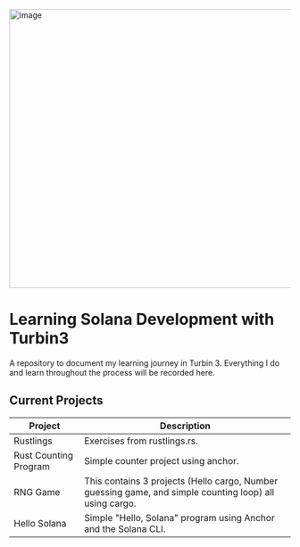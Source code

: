 <img width="1500" height="500" alt="image" src="https://github.com/user-attachments/assets/57566c14-6279-43d8-9be9-cdb80b953341" />

# Learning Solana Development with Turbin3

A repository to document my learning journey in Turbin 3. Everything I do and learn throughout the process will be recorded here.

## Current Projects

|             Project             |                                                             Description                                                                     |
| ------------------------------- |-------------------------------------------------------------------------------------------------------------------------------------------|
| Rustlings                       | Exercises from rustlings.rs.                                                                                                                |
| Rust Counting Program           | Simple counter project using anchor.                                                                                                        |
| RNG Game                        | This contains 3 projects (Hello cargo, Number guessing game, and simple counting loop) all using cargo.                                     |
| Hello Solana                    | Simple "Hello, Solana" program using Anchor and the Solana CLI. |